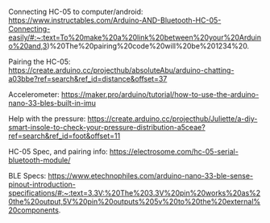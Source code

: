 Connecting HC-05 to computer/android: https://www.instructables.com/Arduino-AND-Bluetooth-HC-05-Connecting-easily/#:~:text=To%20make%20a%20link%20between%20your%20Arduino%20and,3)%20The%20pairing%20code%20will%20be%201234%20.

Pairing the HC-05: https://create.arduino.cc/projecthub/absoluteAbu/arduino-chatting-a03bbe?ref=search&ref_id=distance&offset=37

Accelerometer: https://maker.pro/arduino/tutorial/how-to-use-the-arduino-nano-33-bles-built-in-imu

Help with the pressure: https://create.arduino.cc/projecthub/Juliette/a-diy-smart-insole-to-check-your-pressure-distribution-a5ceae?ref=search&ref_id=foot&offset=11

HC-05 Spec, and pairing info: https://electrosome.com/hc-05-serial-bluetooth-module/

BLE Specs: https://www.etechnophiles.com/arduino-nano-33-ble-sense-pinout-introduction-specifications/#:~:text=3.3V:%20The%203.3V%20pin%20works%20as%20the%20output,5V%20pin%20outputs%205v%20to%20the%20external%20components.
